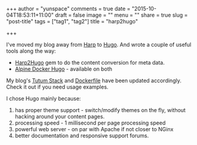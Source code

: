 +++
author = "yunspace"
comments = true
date = "2015-10-04T18:53:11+11:00"
draft = false
image = ""
menu = ""
share = true
slug = "post-title"
tags = ["tag1", "tag2"]
title = "harp2hugo"

+++

I've moved my blog away from [Harp]() to [Hugo](https://gohugo.io/). And wrote a couple of useful tools along the way:

 - [Harp2Hugo](https://rubygems.org/gems/harp2hugo) gem to do the content conversion for meta data.
 - [Alpine Docker Hugo](https://github.com/TechnoTycoon/docker-alpine-hugo) - available on both

My blog's [Tutum Stack](https://github.com/yunspace/yunspace.com/blob/master/docker-compose.yml)
and [Dockerfile](https://github.com/yunspace/yunspace.com/blob/master/Dockerfile) have been updated accordingly.
Check it out if you need usage examples.

I chose Hugo mainly because:

 1. has proper theme support - switch/modify themes on the fly, without hacking around your content pages.
 2. processing speed - 1 millisecond per page processing speed
 3. powerful web server - on par with Apache if not closer to NGinx
 4. better documentation and responsive support forums.
